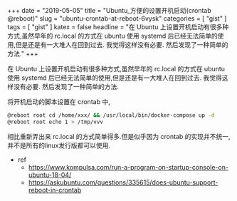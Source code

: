 +++
date = "2019-05-05"
title = "Ubuntu_方便的设置开机启动(crontab @reboot)"
slug = "ubuntu-crontab-at-reboot-6vysk"
categories = [ "gist" ]
tags = [ "gist" ]
katex = false
headline = "在 Ubuntu 上设置开机启动有很多种方式,虽然早年的 rc.local 的方式在 ubuntu 使用 systemd 后已经无法简单的使用,但是还是有一大堆人在回到过去. 我觉得这样没有必要. 然后发现了一种简单的方法."
+++

在 Ubuntu 上设置开机启动有很多种方式,虽然早年的 rc.local 的方式在 ubuntu 使用 systemd 后已经无法简单的使用,但是还是有一大堆人在回到过去. 我觉得这样没有必要. 然后发现了一种简单的方法.

将开机启动的脚本设置在 crontab 中, 


```bash
@reboot root cd /home/xxx/ && /usr/local/bin/docker-compose up -d
@reboot root echo 1 > /tmp/vvv
```

相比重新弄出来 rc.local 的方式简单得多.但是似乎因为 crontab 的实现并不统一,并不是所有的linux发行版都可以使用.

* ref
  * https://www.kompulsa.com/run-a-program-on-startup-console-on-ubuntu-18-04/
  * https://askubuntu.com/questions/335615/does-ubuntu-support-reboot-in-crontab
  
